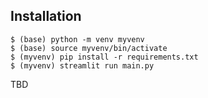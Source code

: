 ## Installation
```
$ (base) python -m venv myvenv
$ (base) source myvenv/bin/activate
$ (myvenv) pip install -r requirements.txt
$ (myvenv) streamlit run main.py
```

TBD